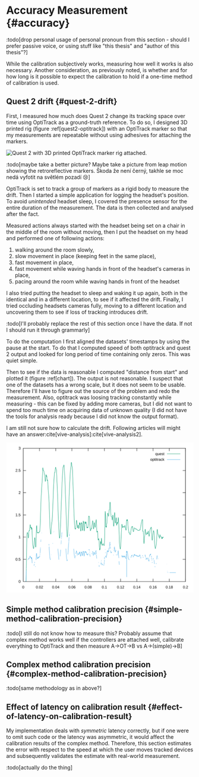 # Accuracy Measurement {#accuracy}

:todo[drop personal usage of personal pronoun from this section - should I prefer passive voice, or using stuff like "this thesis" and "author of this thesis"?]

While the calibration subjectively works, measuring how well it works is also necessary. Another consideration, as previously noted, is whether and for how long is it possible to expect the calibration to hold if a one-time method of calibration is used.

## Quest 2 drift {#quest-2-drift}

First, I measured how much does Quest 2 change its tracking space over time using OptiTrack as a ground-truth reference. To do so, I designed 3D printed rig (figure :ref[quest2-optitrack]) with an OptiTrack marker so that my measurements are repeatable without using adhesives for attaching the markers.

![Quest 2 with 3D printed OptiTrack marker rig attached.](quest2-optitrack.png 'quest2-optitrack')

:todo[maybe take a better picture? Maybe take a picture from leap motion showing the retroreflective markers. Škoda že není černý, takhle se moc nedá vyfotit na světlém pozadí 😢]

OptiTrack is set to track a group of markers as a rigid body to measure the drift. Then I started a simple application for logging the headset's position. To avoid _unintended_ headset sleep, I covered the presence sensor for the entire duration of the measurement. The data is then collected and analysed after the fact.

Measured actions always started with the headset being set on a chair in the middle of the room without moving, then I put the headset on my head and performed one of following actions:

1. walking around the room slowly,
2. slow movement in place (keeping feet in the same place),
3. fast movement in place,
4. fast movement while waving hands in front of the headset's cameras in place,
5. pacing around the room while waving hands in front of the headset

I also tried putting the headset to sleep and waking it up again, both in the identical and in a different location, to see if it affected the drift. Finally, I tried occluding headsets cameras fully, moving to a different location and uncovering them to see if loss of tracking introduces drift.

:todo[I'll probably replace the rest of this section once I have the data. If not I should run it through grammarly]

To do the computation I first aligned the datasets' timestamps by using the pause at the start. To do that I computed speed of both optitrack and quest 2 output and looked for long period of time containing only zeros. This was quiet simple.

Then to see if the data is reasonable I computed "distance from start" and plotted it (figure :ref[chart]). The output is not reasonable. I suspect that one of the datasets has a wrong scale, but it does not seem to be usable. Therefore I'll have to figure out the source of the problem and redo the measurement. Also, optitrack was loosing tracking constantly while measuring - this can be fixed by adding more cameras, but I did not want to spend too much time on acquiring data of unknown quality (I did not have the tools for analysis ready because I did not know the output format).

I am still not sure how to calculate the drift. Following articles will might have an answer:cite[vive-analysis]:cite[vive-analysis2].

![Chart showing the wrong data](chart.svg 'chart')

## Simple method calibration precision {#simple-method-calibration-precision}

:todo[I still do not know how to measure this? Probably assume that complex method works well if the controllers are attached well, calibrate everything to OptiTrack and then measure A->OT->B vs A->(simple)->B]

## Complex method calibration precision {#complex-method-calibration-precision}

:todo[same methodology as in above?]

## Effect of latency on calibration result {#effect-of-latency-on-calibration-result}

My implementation deals with _symmetric_ latency correctly, but if one were to omit such code or the latency was asymmetric, it would affect the calibration results of the complex method. Therefore, this section estimates the error with respect to the speed at which the user moves tracked devices and subsequently validates the estimate with real-world measurement.

:todo[actually do the thing]
